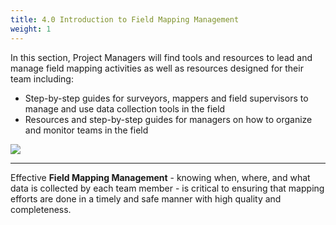 ```yaml
---
title: 4.0 Introduction to Field Mapping Management
weight: 1
---
```


In this section, Project Managers will find tools and resources to lead and manage field mapping activities as well as resources designed for their team including:

*  Step-by-step guides for surveyors, mappers and field supervisors to manage and use data collection tools in the field 
*  Resources and step-by-step guides for managers on how to organize and monitor teams in the field

![](/images/field_mapping.jpeg)

***

Effective **Field Mapping Management** - knowing when, where, and what data is collected by each team member - is critical to ensuring that mapping efforts are done in a timely and safe manner with high quality and completeness. <br>



